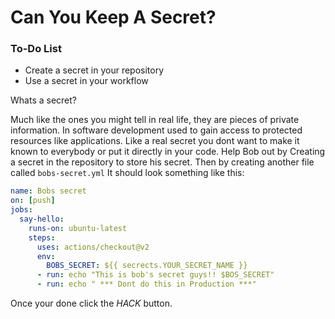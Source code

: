 # Can You Keep A Secret?

<div class="aside">
<h3>To-Do List</h3>
<ul>
  <li>Create a secret in your repository </li>
  <li>Use a secret in your workflow</li>
</ul>
</div>

Whats a secret? 

Much like the ones you might tell in real life, they are pieces of private information. In software development used to gain access to protected resources like applications. Like a real secret you dont want to make it known to everybody or put it directly in your code. Help Bob out by Creating a secret in the repository to store his secret. Then by creating another file called `bobs-secret.yml`
It should look something like this:

```yml
name: Bobs secret
on: [push]
jobs:
  say-hello:
    runs-on: ubuntu-latest
    steps:
      uses: actions/checkout@v2
      env: 
        BOBS_SECRET: ${{ secrects.YOUR_SECRET_NAME }}
      - run: echo "This is bob's secret guys!! $BOS_SECRET"
      - run: echo " *** Dont do this in Production ***"

```

Once your done click the _HACK_ button.
